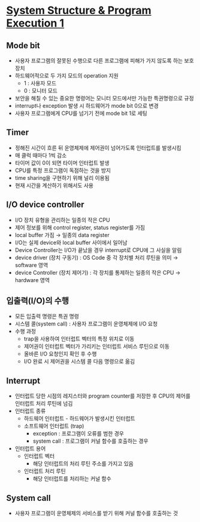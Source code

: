 # [System Structure & Program Execution 1](https://core.ewha.ac.kr/assets/publish/C0101020140311132925816476)

## Mode bit

- 사용자 프로그램의 잘못된 수행으로 다른 프로그램에 피해가 가지 않도록 하는 보호 장치
- 하드웨어적으로 두 가지 모드의 operation 지원
    - 1 : 사용자 모드
    - 0 : 모니터 모드
- 보안을 해칠 수 있는 중요한 명령어는 모니터 모드에서만 가능한 특권명령으로 규정
- interrupt나 exception 발생 시 하드웨어가 mode bit 0으로 변경
- 사용자 프로그램에게 CPU를 넘기기 전에 mode bit 1로 세팅

## Timer

- 정해진 시간이 흐른 뒤 운영체제에 제어권이 넘어가도록 인터럽트를 발생시킴
- 매 클럭 때마다 1씩 감소
- 타이머 값이 0이 되면 타이머 인터럽트 발생
- CPU를 특정 프로그램이 독점하는 것을 방지
- time sharing을 구현하기 위해 널리 이용됨
- 현재 시간을 계산하기 위해서도 사용

## I/O device controller

- I/O 장치 유형을 관리하는 일종의 작은 CPU
- 제어 정보를 위해 control register, status register를 가짐
- local buffer 가짐 → 일종의 data register
- I/O는 실제 device와 local buffer 사이에서 일어남
- Device Controller는 I/O가 끝났을 경우 interrupt로 CPU에 그 사실을 알림
- device driver (장치 구동기) :  OS Code 중 각 장치별 처리 루틴을 의미 → software 영역
- device Controller (장치 제어기) : 각 장치를 통제하는 일종의 작은 CPU → hardware 영역

## 입출력(I/O)의 수행

- 모든 입출력 명령은 특권 명령
- 시스템 콜(system call) : 사용자 프로그램이 운영체제에 I/O 요청
- 수행 과정
    - trap을 사용하여 인터럽트 벡터의 특정 위치로 이동
    - 제어권이 인터럽트 벡터가 가리키는 인터럽트 서비스 루틴으로 이동
    - 올바른 I/O 요청인지 확인 후 수행
    - I/O 완료 시 제어권을 시스템 콜 다음 명령으로 옮김

## Interrupt

- 인터럽트 당한 시점의 레지스터와 program counter를 저장한 후 CPU의 제어를 인터럽트 처리 루틴에 넘김
- 인터럽트 종류
    - 하드웨어 인터럽트 - 하드웨어가 발생시킨 인터럽트
    - 소프트웨어 인터럽트 (trap)
        - exception : 프로그램이 오류를 범한 경우
        - system call : 프로그램이 커널 함수를 호출하는 경우
- 인터럽트 용어
    - 인터럽트 벡터
        - 해당 인터럽트의 처리 루틴 주소를 가지고 있음
    - 인터럽트 처리 루틴
        - 해당 인터럽트를 처리하는 커널 함수

## System call

- 사용자 프로그램이 운영체제의 서비스를 받기 위해 커널 함수를 호출하는 것
